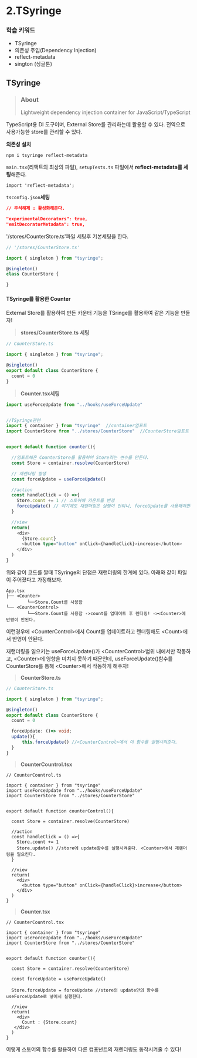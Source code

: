 # 2.TSyringe

### 학습 키워드

* TSyringe
* 의존성 주입(Dependency Injection)
* reflect-metadata
* sington (싱글톤)

## TSyringe

> ### About
>
> Lightweight dependency injection container for JavaScript/TypeScript

TypeScript용 DI 도구이며, External Store를 관리하는데 활용할 수 있다. 전역으로 사용가능한 store를 관리할 수 있다.



**의존성 설치**

```
npm i tsyringe reflect-metadata
```

`main.tsx`(리액트의 최상의 파일),  `setupTests.ts` 파일에서 **reflect-metadata를 세팅**해준다.

```
import 'reflect-metadata';
```

`tsconfig.json`**세팅**

```json
// 주석해제 : 활성화해준다.

"experimentalDecorators": true,
"emitDecoratorMetadata": true, 
```

'/stores/CounterStore.ts'파일 세팅후 기본세팅을 한다.

```typescript
// '/stores/CounterStore.ts'

import { singleton } from "tsyringe";

@singleton()
class CounterStore {

}
```

#### TSyringe를 활용한 Counter

External Store를 활용하여 만든 카운터 기능을 TSringe를 활용하여 같은 기능을 만들자!

> **stores/CounterStore.ts 세팅**

```typescript
// CounterStore.ts

import { singleton } from "tsyringe";

@singleton()
export default class CounterStore {
  count = 0
}
```

> **Counter.tsx세팅**

```typescript
import useForceUpdate from "../hooks/useForceUpdate"


//TSyringe관련
import { container } from "tsyringe"  //container임포트
import CounterStore from "../stores/CounterStore"  //CounterStore임포트


export default function counter(){

  //임포트해온 CounterStore를 활용하여 Store라는 변수를 만든다.
  const Store = container.resolve(CounterStore)

  // 재랜더링 발생
  const forceUpdate = useForceUpdate()

  //action
  const handleClick = () =>{
    Store.count += 1 // 스토어에 카운트를 변경
    forceUpdate() // 여기에도 재랜더링은 실행이 안되니, forceUpdate를 사용해야한다.
  }

  //view
  return(
    <div>
      {Store.count}
      <button type="button" onClick={handleClick}>increase</button>
    </div>
  )
}
```

위와 같이 코드를 짤때 TSyringe의 단점은 재랜더링의 한계에 있다. 아래와 같이 파일이 주어졌다고 가정해보자.

```
App.tsx
├── <Counter>
        └──Store.Count를 사용함
└── <CounterControl>
        └──Store.Count를 사용함 ->count를 업데이트 후 렌더링! -><Counter>에 반영이 안된다.
```

이런경우에 \<CounterControl>에서 Count를 업데이트하고 렌더링해도 \<Count>에서 반영이 안된다.

재랜더링을 일으키는 useForceUpdate()가 \<CounterControl>범위 내에서만 작동하고, \<Counter>에 영향을 미치지 못하기 때문인데, useForceUpdate()함수를 CounterStore를 통해 \<Counter>에서 작동하게 해주자!

> **CounterStore.ts**

```typescript
// CounterStore.ts

import { singleton } from "tsyringe";

@singleton()
export default class CounterStore {
  count = 0

  forceUpdate: ()=> void;
  update(){
      this.forceUpdate() //<CounterControl>에서 이 함수를 실행시켜준다.
  }
}
```

> **CounterCountrol.tsx**

```tsx
// CounterCountrol.ts

import { container } from "tsyringe"
import useForceUpdate from "../hooks/useForceUpdate"
import CounterStore from "../stores/CounterStore"


export default function counterControl(){

  const Store = container.resolve(CounterStore)

  //action
  const handleClick = () =>{
    Store.count += 1
    Store.update() //store에 update함수를 실행시켜준다. <Counter>에서 재렌더링을 일으킨다.
  }

  //view
  return(
    <div>
      <button type="button" onClick={handleClick}>increase</button>
    </div>
  )
}
```

> **Counter.tsx**

```tsx
// CounterCountrol.tsx

import { container } from "tsyringe"
import useForceUpdate from "../hooks/useForceUpdate"
import CounterStore from "../stores/CounterStore"


export default function counter(){

  const Store = container.resolve(CounterStore)

  const forceUpdate = useForceUpdate()

  Store.forceUpdate = forceUpdate //store의 update안의 함수를 useForceUpdate로 넣어서 실행한다.

  //view
  return(
    <div>
      Count : {Store.count}
   </div>
  )
}
```

이렇게 스토어의 함수를 활용하여 다른 컴포넌트의 재렌더링도 동작시켜줄 수 있다!

